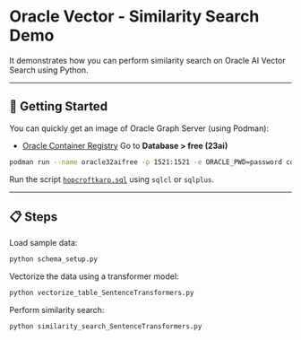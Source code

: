 # Oracle Vector - Similarity Search Demo

It demonstrates how you can perform similarity search on Oracle AI Vector Search using Python.

---

## 🚀 Getting Started

You can quickly get an image of Oracle Graph Server (using Podman):

- [Oracle Container Registry](https://container-registry.oracle.com)  Go to **Database > free (23ai)**

```sh
podman run --name oracle32aifree -p 1521:1521 -e ORACLE_PWD=password container-registry.oracle.com/database/free:latest
```

Run the script [`hopcroftkarp.sql`](hopcroftkarp.sql) using `sqlcl` or `sqlplus`.

---

## 📋 Steps

Load sample data:
```sh
python schema_setup.py
```

Vectorize the data using a transformer model:
```sh
python vectorize_table_SentenceTransformers.py
```

Perform similarity search:
```sh
python similarity_search_SentenceTransformers.py
```